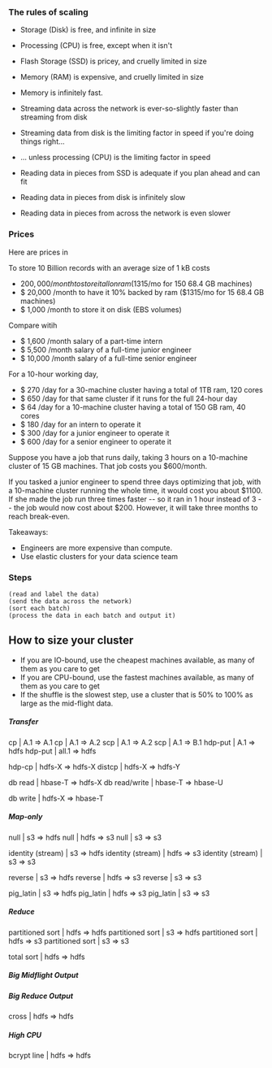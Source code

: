 
### The rules of scaling

* Storage (Disk)                    is free, and infinite in size 
* Processing (CPU)                  is free, except when it isn't
* Flash Storage (SSD)               is pricey, and cruelly limited in size 
* Memory (RAM)                      is expensive, and cruelly limited in size 

* Memory                            is infinitely fast.
* Streaming data across the network is ever-so-slightly faster than streaming from disk
* Streaming data from disk          is the limiting factor in speed if you're doing things right...
* ... unless processing (CPU)       is the limiting factor in speed
* Reading data in pieces from SSD   is adequate if you plan ahead and can fit
* Reading data in pieces from disk  is infinitely slow
* Reading data in pieces from across the network is even slower

### Prices

Here are prices in 

To store 10 Billion records with an average size of 1 kB costs

* $200,000 /month to store it all on ram       ($1315/mo for 150 68.4 GB machines)
* $ 20,000 /month to have it 10% backed by ram ($1315/mo for  15 68.4 GB machines)
* $  1,000 /month to store it on disk (EBS volumes)

Compare witih

* $  1,600 /month salary of a part-time intern
* $  5,500 /month salary of a full-time junior engineer 
* $ 10,000 /month salary of a full-time senior engineer 

For a 10-hour working day, 

* $ 270 /day  for a 30-machine cluster having a total of 1TB ram, 120 cores
* $ 650 /day  for that same cluster if it runs for the full 24-hour day
* $  64 /day  for a 10-machine cluster having a total of 150 GB ram, 40 cores
* $ 180 /day  for an intern         to operate it
* $ 300 /day  for a junior engineer to operate it
* $ 600 /day  for a senior engineer to operate it


Suppose you have a job that runs daily, taking 3 hours on a 10-machine cluster of 15 GB machines. That job costs you $600/month.

If you tasked a junior engineer to spend three days optimizing that job, with a 10-machine cluster running the whole time, it would cost you about $1100. If she made the job run three times faster -- so it ran in 1 hour instead of 3 -- the job would now cost about $200. However, it will take three months to reach break-even.

Takeaways:

* Engineers are more expensive than compute. 
* Use elastic clusters for your data science team


### Steps

    (read and label the data)
    (send the data across the network)
    (sort each batch)
    (process the data in each batch and output it)


## How to size your cluster

* If you are IO-bound, use the cheapest machines available, as many of them as you care to get
* If you are CPU-bound, use the fastest machines available, as many of them as you care to get
* If the shuffle is the slowest step, use a cluster that is 50% to 100% as large as the mid-flight data.


##### Transfer

cp                | A.1     => A.1
cp                | A.1     => A.2
scp               | A.1     => A.2
scp               | A.1     => B.1
hdp-put           | A.1     => hdfs
hdp-put           | all.1   => hdfs

hdp-cp            | hdfs-X  => hdfs-X
distcp            | hdfs-X  => hdfs-Y

db read           | hbase-T => hdfs-X
db read/write     | hbase-T => hbase-U

db write          | hdfs-X  => hbase-T

##### Map-only

null              | s3      => hdfs
null              | hdfs    => s3
null              | s3      => s3

identity (stream) | s3      => hdfs
identity (stream) | hdfs    => s3
identity (stream) | s3      => s3

reverse           | s3      => hdfs
reverse           | hdfs    => s3
reverse           | s3      => s3

pig_latin         | s3      => hdfs
pig_latin         | hdfs    => s3
pig_latin         | s3      => s3

##### Reduce

partitioned sort  | hdfs    => hdfs
partitioned sort  | s3      => hdfs
partitioned sort  | hdfs    => s3
partitioned sort  | s3      => s3

total sort        | hdfs    => hdfs

##### Big Midflight Output


##### Big Reduce Output

cross | hdfs => hdfs

##### High CPU

bcrypt line       | hdfs => hdfs